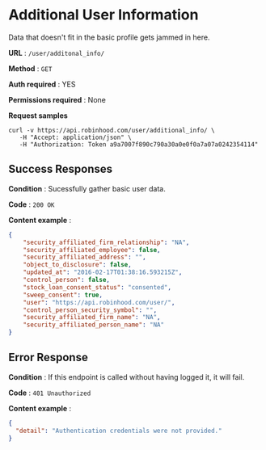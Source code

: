 # Additional User Information

Data that doesn't fit in the basic profile gets jammed in here.

**URL** : `/user/additonal_info/`

**Method** : `GET`

**Auth required** : YES

**Permissions required** : None

**Request samples**

```
curl -v https://api.robinhood.com/user/additional_info/ \
   -H "Accept: application/json" \
   -H "Authorization: Token a9a7007f890c790a30a0e0f0a7a07a0242354114"
```

## Success Responses

**Condition** : Sucessfully gather basic user data.

**Code** : `200 OK`

**Content example** :

```json
{
    "security_affiliated_firm_relationship": "NA",
    "security_affiliated_employee": false,
    "security_affiliated_address": "",
    "object_to_disclosure": false,
    "updated_at": "2016-02-17T01:38:16.593215Z",
    "control_person": false,
    "stock_loan_consent_status": "consented",
    "sweep_consent": true,
    "user": "https://api.robinhood.com/user/",
    "control_person_security_symbol": "",
    "security_affiliated_firm_name": "NA",
    "security_affiliated_person_name": "NA"
}
```

## Error Response

**Condition** : If this endpoint is called without having logged it, it will fail.

**Code** : `401 Unauthorized`

**Content example** : 

```json
{
  "detail": "Authentication credentials were not provided."
}
```